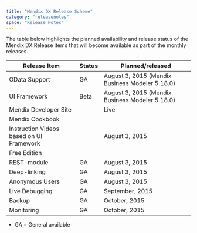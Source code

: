 ```yaml
---
title: "Mendix DX Release Scheme"
category: "releasenotes"
space: "Release Notes"
---
```

The table below highlights the planned availability and release status of the Mendix DX Release items that will become available as part of the monthly releases.

| Release Item | Status | Planned/released |
| --- | --- | --- |
| OData Support | GA | August 3, 2015 (Mendix Business Modeler 5.18.0) |
| UI Framework | Beta | August 3, 2015 (Mendix Business Modeler 5.18.0) |
| Mendix Developer Site |   | Live |
| Mendix Cookbook |   |   |
| Instruction Videos based on UI Framework |   | August 3, 2015 |
| Free Edition |   |   |
| REST-module | GA | August 3, 2015 |
| Deep-linking | GA | August 3, 2015 |
| Anonymous Users | GA | August 3, 2015 |
| Live Debugging | GA | September, 2015 |
| Backup | GA | October, 2015 |
| Monitoring | GA | October, 2015 |

* GA = General available